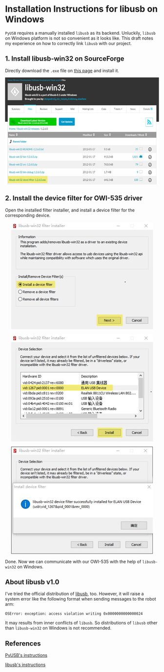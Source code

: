 # Installation Instructions for libusb on Windows

`PyUSB` requires a manually installed `libusb` as its backend. Unluckily, `libusb` on Windows platform is not so convenient as it looks like. This draft notes my experience on how to correctly link `libusb` with our project.

## 1. Install libusb-win32 on SourceForge

Directly download the `.exe` file on [this page](https://sourceforge.net/projects/libusb-win32/files/libusb-win32-releases/1.2.6.0/) and install it.

<p align="center">
	<img src="./pic/libusb-win32-1.jpg" height=350>
</p>

## 2. Install the device filter for OWI-535 driver

Open the installed filter installer, and install a device filter for the corresponding device.

<p align="center">
	<img src="./pic/libusb-win32-2.jpg" height=350>
</p>

<p align="center">
	<img src="./pic/libusb-win32-3.jpg" height=350>
</p>

<p align="center">
	<img src="./pic/libusb-win32-4.jpg" height=350>
</p>

Done. Now we can communicate with our OWI-535 with the help of `libusb-win32` on Windows.

## About libusb v1.0

I've tried the official distribution of [libusb](https://libusb.info/), too. However, it will raise a system error like the following format when sending messages to the robot arm:

```
OSError: exception: access violation writing 0x0000000000000024
```

It may results from inner conflicts of `libusb`. So distributions of `libusb` other than `libusb-win32` on Windows is not recommended.

## References

[PyUSB's instructions](https://github.com/pyusb/pyusb#installing)

[libusb's instructions](https://github.com/libusb/libusb/wiki/Windows#driver-installation)